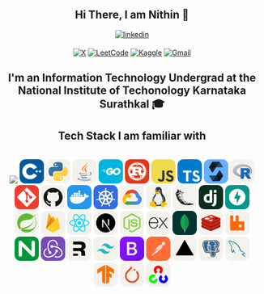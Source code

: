 <div align="center">
<h2> Hi There, I am Nithin  👋</h2>
<a href="https://www.linkedin.com/in/nithin1729s/" target="_blank">
<img src=https://img.shields.io/badge/linkedin-%2300acee.svg?color=405DE6&style=for-the-badge&logo=linkedin&logoColor=white alt=linkedin style="margin-bottom: 5px;" />
</a>

[![X](https://img.shields.io/badge/X-%23000000.svg?style=for-the-badge&logo=X&logoColor=white)](https://x.com/Nithin1729S)
[![LeetCode](https://img.shields.io/badge/LeetCode-000000?style=for-the-badge&logo=LeetCode&logoColor=#d16c06)](https://leetcode.com/u/sureshnithin1729/)
[![Kaggle](https://img.shields.io/badge/Kaggle-035a7d?style=for-the-badge&logo=kaggle&logoColor=white)](https://www.kaggle.com/nithin1729s)
[![Gmail](https://img.shields.io/badge/Gmail-D14836?style=for-the-badge&logo=gmail&logoColor=white)](mailto:sureshnithin1729@gmail.com)
<!--[![Codeforces](https://img.shields.io/badge/Codeforces-445f9d?style=for-the-badge&logo=Codeforces&logoColor=white)](https://codeforces.com/profile/sur)-->


## I'm an Information Technology Undergrad at the National Institute of Techonology Karnataka Surathkal 🎓


<!--[![Nithin's GitHub stats](https://github-readme-stats.vercel.app/api?username=nithin1729s&show_icons=true&theme=dracula&count_private=true)](https://github.com/nithin1729s/github-readme-stats)-->
<!--![Top Langs](https://github-readme-stats.vercel.app/api/top-langs/?username=nithin1729s&layout=compact&theme=dracula)
<br/>-->
</div>

<div align="center">

## Tech Stack I am familiar with

<br />
<img src="https://img.icons8.com/color/48/null/c-programming.png"/>
<img src="./icons/CPP.svg" width="48"> 
<img src="./icons/Python-Light.svg" width="48"> 
<img src="./icons/Java-Light.svg" width="48"> 
<img src="./icons/GoLang.svg" width="48"> 
<img src="./icons/Rust.svg" width="48"> 
<img src="./icons/JavaScript.svg" width="48"> 
<img src="./icons/TypeScript.svg" width="48"> 
<img src="./icons/Solidity.svg" width="48"> 
<img src="./icons/R-Light.svg" width="48"> 

<img src="./icons/Git.svg" width="48"> 
<img src="./icons/Github-Light.svg" width="48"> 
<img src="./icons/Docker.svg" width="48"> 
<img src="./icons/Kubernetes.svg" width="48"> 
<img src="./icons/GCP-Light.svg" width="48"> 
<img src="./icons/Linux-Light.svg" width="48"> 
<img src="./icons/Flask-Light.svg" width="48"> 
<img src="./icons/Django.svg" width="48"> 
<img src="./icons/FastAPI.svg" width="48"> 
<img src="./icons/Spring-Light.svg" width="48"> 
<img src="./icons/Firebase-Light.svg" width="48"> 
<img src="./icons/React-Light.svg" width="48"> 
<img src="./icons/NextJS-Light.svg" width="48"> 
<img src="./icons/NodeJS-Light.svg" width="48"> 
<img src="./icons/ExpressJS-Light.svg" width="48"> 
<img src="./icons/MongoDB.svg" width="48"> 
<img src="./icons/Redis-Light.svg" width="48"> 
<img src="./icons/RabbitMQ-Light.svg" width="48"> 
<img src="./icons/Nginx.svg" width="48"> 
<img src="./icons/Redux.svg" width="48"> 
<img src="./icons/Remix-Light.svg" width="48"> 
<img src="./icons/TailwindCSS-Light.svg" width="48"> 
<img src="./icons/Bootstrap.svg" width="48"> 
<img src="./icons/Postman.svg" width="48"> 
<img src="./icons/Vercel-Light.svg" width="48"> 
<img src="./icons/PostgreSQL-Light.svg" width="48"> 
<img src="./icons/MySQL-Light.svg" width="48"> 
<img src="./icons/TensorFlow-Light.svg" width="48"> 
<img src="./icons/PyTorch-Light.svg" width="48"> 
<img src="./icons/OpenCV-Light.svg" width="48"> 

<!--<img src="https://img.icons8.com/color/48/null/sass.png"/>-->
<!--<img src="https://img.icons8.com/color/48/null/figma--v1.png"/>-->
<!--<img src="https://img.icons8.com/external-tal-revivo-color-tal-revivo/48/null/external-postman-is-the-only-complete-api-development-environment-logo-color-tal-revivo.png"/>-->
<!--<img src="https://img.icons8.com/external-tal-revivo-shadow-tal-revivo/48/null/external-d3js-a-javascript-library-for-producing-dynamic-interactive-data-visualizations-in-web-browsers-logo-shadow-tal-revivo.png"/>-->
<!--<img src="https://upload.wikimedia.org/wikipedia/commons/thumb/c/c6/P5.js_icon.svg/2048px-P5.js_icon.svg.png" width="48"/>-->

</div>
